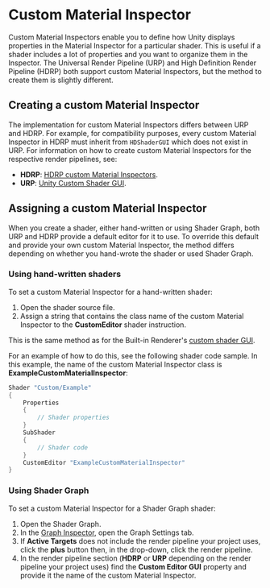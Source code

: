 # Custom Material Inspector

Custom Material Inspectors enable you to define how Unity displays properties in the Material Inspector for a particular shader. This is useful if a shader includes a lot of properties and you want to organize them in the Inspector. The Universal Render Pipeline (URP) and High Definition Render Pipeline (HDRP) both support custom Material Inspectors, but the method to create them is slightly different.

## Creating a custom Material Inspector

The implementation for custom Material Inspectors differs between URP and HDRP. For example, for compatibility purposes, every custom Material Inspector in HDRP must inherit from `HDShaderGUI` which does not exist in URP. For information on how to create custom Material Inspectors for the respective render pipelines, see:

- **HDRP**: [HDRP custom Material Inspectors](https://docs.unity3d.com/Packages/com.unity.render-pipelines.high-definition@latest?subfolder=/manual/hdrp-custom-material-inspector.html).
- **URP**: [Unity Custom Shader GUI](https://docs.unity3d.com/Manual/SL-CustomShaderGUI.html).

## Assigning a custom Material Inspector

When you create a shader, either hand-written or using Shader Graph, both URP and HDRP provide a default editor for it to use. To override this default and provide your own custom Material Inspector, the method differs depending on whether you hand-wrote the shader or used Shader Graph.

### Using hand-written shaders

To set a custom Material Inspector for a hand-written shader:

1. Open the shader source file.
2. Assign a string that contains the class name of the custom Material Inspector to the **CustomEditor** shader instruction.

This is the same method as for the Built-in Renderer's [custom shader GUI](<https://docs.unity3d.com/Manual/SL-CustomShaderGUI.html>).

For an example of how to do this, see the following shader code sample. In this example, the name of the custom Material Inspector class is **ExampleCustomMaterialInspector**:

```c#
Shader "Custom/Example"
{
    Properties
    {
        // Shader properties
    }
    SubShader
    {
        // Shader code
    }
    CustomEditor "ExampleCustomMaterialInspector"
}
```


### Using Shader Graph

To set a custom Material Inspector for a Shader Graph shader:

1. Open the Shader Graph.
2. In the [Graph Inspector](<https://docs.unity3d.com/Assets/URP/com.unity.shadergraph@12.1.6@latest?subfolder=/manual/Internal-Inspector.html>), open the Graph Settings tab.
3. If **Active Targets** does not include the render pipeline your project uses, click the **plus** button then, in the drop-down, click the render pipeline.
4. In the render pipeline section (**HDRP** or **URP** depending on the render pipeline your project uses) find the **Custom Editor GUI** property and provide it the name of the custom Material Inspector.
